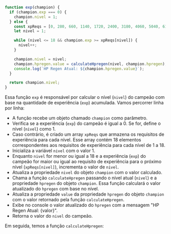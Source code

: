 ```javascript
function exp(champion) {
  if (champion.exp === 0) {
    champion.nivel = 1;
  } else {
    const xpReqs = [0, 280, 660, 1140, 1720, 2400, 3180, 4060, 5040, 6120, 7300, 8580, 9960, 11440, 13020, 14700, 16480, 18360];
    let nivel = 1;

    while (nivel <= 18 && champion.exp >= xpReqs[nivel]) {
      nivel++;
    }

    champion.nivel = nivel;
    champion.hpregen.value = calculateHpregen(nivel, champion.hpregen); // Atualiza o valor do hpregen no objeto champion
    console.log(`HP Regen Atual: ${champion.hpregen.value}`);
  }

  return champion.nivel;
}
```

Essa função `exp` é responsável por calcular o nível (`nivel`) do campeão com base na quantidade de experiência (`exp`) acumulada. Vamos percorrer linha por linha:

- A função recebe um objeto chamado `champion` como parâmetro.
- Verifica se a experiência (`exp`) do campeão é igual a 0. Se for, define o nível (`nivel`) como 1.
- Caso contrário, é criado um array `xpReqs` que armazena os requisitos de experiência para cada nível. Esse array contém 18 elementos correspondentes aos requisitos de experiência para cada nível de 1 a 18.
- Inicializa a variável `nivel` com o valor 1.
- Enquanto `nivel` for menor ou igual a 18 e a experiência (`exp`) do campeão for maior ou igual ao requisito de experiência para o próximo nível (`xpReqs[nivel]`), incrementa o valor de `nivel`.
- Atualiza a propriedade `nivel` do objeto `champion` com o valor calculado.
- Chama a função `calculateHpregen` passando o nível atual (`nivel`) e a propriedade `hpregen` do objeto `champion`. Essa função calculará o valor atualizado do `hpregen` com base no nível.
- Atualiza a propriedade `value` da propriedade `hpregen` do objeto `champion` com o valor retornado pela função `calculateHpregen`.
- Exibe no console o valor atualizado do `hpregen` com a mensagem "HP Regen Atual: {valor}".
- Retorna o valor do `nivel` do campeão.

Em seguida, temos a função `calculateHpregen`:

```javascript
function calculateHpregen(nivelAtual, hpregen) {
  const nivelMaximo = 18;
  const incremento = (hpregen.end - hpregen.start) / (nivelMaximo - 1);
  const hpregenAtual = (hpregen.start + (incremento * (nivelAtual - 1))).toFixed(2);
  return parseFloat(hpregenAtual);
}
```

Essa função calcula o valor atualizado do `hpregen` com base no nível atual (`nivelAtual`) e nas propriedades `start` e `end` do objeto `hpregen`.


- A função recebe o `nivelAtual` e o objeto `hpregen` como parâmetros.
- Define a constante `nivelMaximo` com o valor 18, representando o nível máximo.
- Calcula o valor do incremento dividindo a diferença entre `end` e `start` pela diferença entre `nivelMaximo - 1`.
- Calcula o `hpregenAtual` somando o `start` com o incremento multiplicado pelo `nivelAtual - 1`. O resultado é arredondado para 2 casas decimais usando `toFixed(2)`.
- Retorna o `hpregenAtual` convertido para o tipo `float`.

Agora, vamos analisar a função `addRegen`:

```javascript
function addRegen(champion) {
  setInterval(function() {
    const previousHp = champion.hp;
    if (champion.hp < champion.maxhp) {
      champion.hp += champion.hpregen.value;
      champion.hp = Math.min(champion.hp, champion.maxhp);
      champion.hp = parseFloat(champion.hp.toFixed(2));
      console.log(`HP increased from ${previousHp} to ${champion.hp}`);
    }
    if (champion.hp === champion.maxhp) {
      console.log(`HP is already at maximum (${champion.hp}). No further healing.`);
    }
  }, 5000);
}
```

Essa função é responsável por adicionar regeneração de HP ao campeão em intervalos de 5 segundos. 

- A função recebe o objeto `champion` como parâmetro.
- Utiliza a função `setInterval` para executar uma função a cada 5 segundos.
- Dentro da função anônima passada para o `setInterval`:
  - Armazena o valor atual do HP do campeão na variável `previousHp`.
  - Verifica se o HP do campeão é menor do que o HP máximo (`maxhp`). Se for, realiza as seguintes operações:
    - Adiciona o valor do `hpregen.value` ao HP do campeão.
    - Garante que o HP do campeão não ultrapasse o HP máximo utilizando `Math.min`.
    - Arredonda o HP do campeão para 2 casas decimais usando `toFixed(2)`.
    - Exibe no console uma mensagem informando o aumento do HP, mostrando o HP anterior e o HP atual.
  - Verifica se o HP do campeão é igual ao HP máximo. Se for, exibe no console uma mensagem informando que o HP já está no máximo e não há cura adicional.
- O intervalo entre as execuções da função é de 5 segundos (5000 milissegundos).

Por fim, temos a função `addExperience`:

```javascript
function addExperience(champion) {
  const intervalId = setInterval(function() {
    champion.exp += 180;
    console.log("Novo XP:", champion.exp);
    const nivelAtual = exp(champion);
    console.log("Nível:", nivelAtual);

    if (nivelAtual >= 18) {
      clearInterval(intervalId);
      console.log("O campeão atingiu o nível máximo.");
    }
  }, 5000);
}
```

Essa função é responsável por adicionar experiência ao campeão a cada 5 segundos. 

- A função recebe o objeto `champion` como parâmetro.
- Cria uma constante `intervalId` para armazenar o ID

 do intervalo retornado por `setInterval`.
- Dentro da função anônima passada para o `setInterval`:
  - Adiciona 180 pontos de experiência (`exp`) ao campeão.
  - Exibe no console uma mensagem informando o novo valor da experiência.
  - Chama a função `exp` passando o objeto `champion` como argumento para atualizar o nível e o `hpregen` do campeão.
  - Exibe no console o nível atual do campeão.
  - Verifica se o nível atual é maior ou igual a 18 (nível máximo). Se for, interrompe o intervalo utilizando `clearInterval`.
  - Exibe no console uma mensagem informando que o campeão atingiu o nível máximo.
- O intervalo entre as execuções da função é de 5 segundos (5000 milissegundos).

Essas são as explicações linha por linha do código fornecido.
